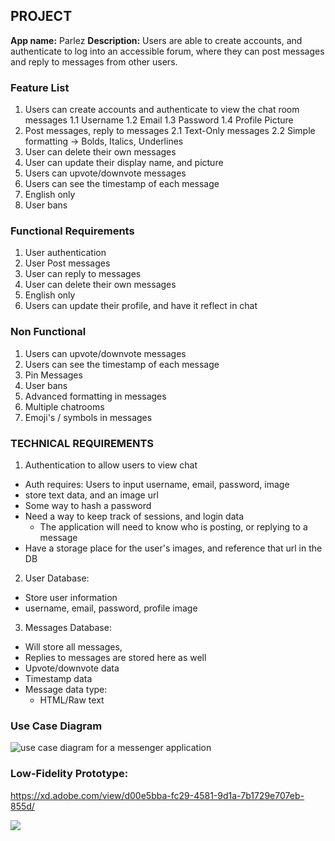## PROJECT
<strong>App name:</strong> Parlez
<strong>Description:</strong> 
Users are able to create accounts, and authenticate to log into an accessible forum, where they can post messages and reply to messages from other users.

### Feature List
1. Users can create accounts and authenticate to view the chat room messages
  1.1 Username
  1.2 Email
  1.3 Password
  1.4 Profile Picture
2. Post messages, reply to messages
  2.1 Text-Only messages
  2.2 Simple formatting -> Bolds, Italics, Underlines
3. User can delete their own messages
4. User can update their display name, and picture
5. Users can upvote/downvote messages
6. Users can see the timestamp of each message
8. English only
9. User bans 

### Functional Requirements
1. User authentication
2. User Post messages
3. User can reply to messages
4. User can delete their own messages
5. English only
6. Users can update their profile, and have it reflect in chat

### Non Functional
1. Users can upvote/downvote messages
2. Users can see the timestamp of each message
3. Pin Messages
4. User bans
5. Advanced formatting in messages
6. Multiple chatrooms
7. Emoji's / symbols in messages

### TECHNICAL REQUIREMENTS
1. Authentication to allow users to view chat
  - Auth requires: Users to input username, email, password, image
  - store text data, and an image url
  - Some way to hash a password
  - Need a way to keep track of sessions, and login data
    - The application will need to know who is posting, or replying to a message
  - Have a storage place for the user's images, and reference that url in the DB
2. User Database:
  - Store user information
  - username, email, password, profile image
3. Messages Database:
  - Will store all messages,
  - Replies to messages are stored here as well
  - Upvote/downvote data
  - Timestamp data
  - Message data type:
    - HTML/Raw text


### Use Case Diagram
<img src="https://pfteza-etc.s3-us-west-2.amazonaws.com/parlez-usecase.png" alt="use case diagram for a messenger application" />


### Low-Fidelity Prototype: 

https://xd.adobe.com/view/d00e5bba-fc29-4581-9d1a-7b1729e707eb-855d/

![](https://i.imgur.com/HMVlDca.png)






